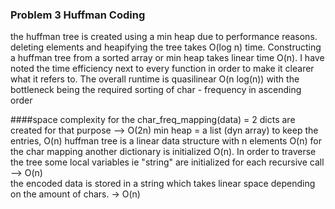 ### Problem 3 Huffman Coding
the huffman tree is created using a min heap due to performance reasons. deleting elements and heapifying the tree takes O(log n) time. 
Constructing a huffman tree from a sorted array or min heap takes linear time O(n).
I have noted the time efficiency next to every function in order to make it clearer what it refers to. 
The overall runtime is quasilinear O(n log(n)) with the bottleneck being the required sorting of char - frequency in ascending order 

####space complexity 
for the char_freq_mapping(data) = 2 dicts are created for that purpose --> O(2n) 
min heap = a list (dyn array) to keep the entries, O(n) 
huffman tree is a linear data structure with n elements O(n) 
for the char mapping another dictionary is initialized O(n). In order to traverse the tree some local variables ie "string" are initialized for each recursive call --> O(n)  
the encoded data is stored in a string which takes linear space depending on the amount of chars. -> O(n) 








